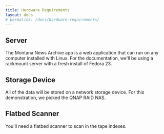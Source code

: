 ```yaml
---
title: Hardware Requirements
layout: docs
# permalink: /docs/hardware-requirements/
---
```


## Server

The Montana News Archive app is a web application that can run on any computer installed with Linux. For the documentation, we'll be using a rackmount server with a fresh install of Fedora 23.

## Storage Device

All of the data will be stored on a network storage device. For this demonstration, we picked the QNAP RAID NAS.

## Flatbed Scanner

You'll need a flatbed scanner to scan in the tape indexes.
